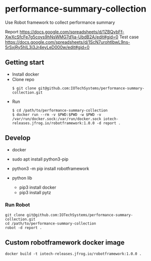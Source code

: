 # performance-summary-collection
Use Robot framework to collect performance summary

Report
https://docs.google.com/spreadsheets/d/1ZBQvbFf-XwXcSfcFe7g5coys9hNsWMG7d1ja-UbdB2A/edit#gid=0
Test case
https://docs.google.com/spreadsheets/d/1ScN7urohtlbwL9ns-5rSxjRy5hIL3j3Jr4eyLeD000w/edit#gid=0

## Getting start

* Install docker
* Clone repo
    ```
    $ git clone git@github.com:IOTechSystems/performance-summary-collection.git
    ```
* Run 
    ```
    $ cd /path/to/performance-summary-collection
    $ docker run --rm -v $PWD:$PWD -w $PWD -v /var/run/docker.sock:/var/run/docker.sock iotech-releases.jfrog.io/robotframework:1.0.0 -d report .
    ```


## Develop

* docker

* sudo apt install python3-pip
* python3 -m pip install robotframework

* python lib
  * pip3 install docker
  * pip3 install pytz


### Run Robot

```
git clone git@github.com:IOTechSystems/performance-summary-collection.git
cd /path/to/performance-summary-collection
robot -d report .
```


## Custom robotframework docker image
```
docker build -t iotech-releases.jfrog.io/robotframework:1.0.0 .
```




